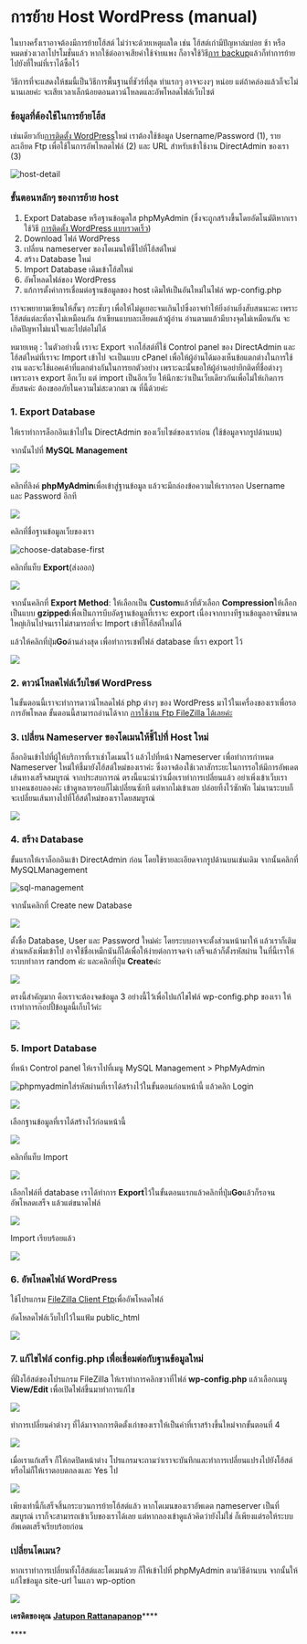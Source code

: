# การย้าย Host WordPress \(manual\)

ในบางครั้งเราอาจต้องมีการย้ายโฮ้สต์ ไม่ว่าจะด้วยเหตุผลใด เช่น โฮ้สต์เก่ามีปัญหาล่มบ่อย ช้า หรือหมดช่วงเวลาโปรโมชั่นแล้ว หากใช้ต่ออาจเสียค่าใช้จ่ายแพง ก็อาจใช้วิธี[การ backup](https://www.wpthaiuser.com/%e0%b8%81%e0%b8%b2%e0%b8%a3%e0%b8%a2%e0%b9%89%e0%b8%b2%e0%b8%a2%e0%b9%82%e0%b8%ae%e0%b9%89%e0%b8%aa-site-backup/)แล้วก็ทำการย้ายไปยังที่ใหม่ที่เราได้ซื้อไว้

วิธีการที่จะแสดงให้ชมนี้เป็นวิธีการพื้นฐานที่ชัวร์ที่สุด ทำแรกๆ อาจจะงงๆ หน่อย แต่ถ้าคล่องแล้วก็จะไม่นานเลยค่ะ จะเสียเวลาเล็กน้อยตอนดาวน์โหลดและอัพโหลดไฟล์เว็บไซต์

### **ข้อมูลที่ต้องใช้ในการย้ายโฮ้ส** 

เช่นเดียวกับ[การติดตั้ง WordPress](https://www.wpthaiuser.com/%e0%b8%84%e0%b8%b9%e0%b9%88%e0%b8%a1%e0%b8%b7%e0%b8%ad%e0%b8%81%e0%b8%b2%e0%b8%a3%e0%b8%95%e0%b8%b4%e0%b8%94%e0%b8%95%e0%b8%b1%e0%b9%89%e0%b8%87-wordpress-manual/)ใหม่ เราต้องใช้ข้อมูล Username/Password \(1\), รายละเอียด Ftp เพื่อใช้ในการอัพโหลดไฟล์ \(2\) และ URL สำหรับเข้าใช้งาน DirectAdmin ของเรา \(3\)

![host-detail](https://www.wpthaiuser.com/wp-content/uploads/2014/12/host-detail.png)

### ขั้นตอนหลักๆ ของการย้าย host

1. Export Database หรือฐานข้อมูลใส phpMyAdmin \(ซึ่งจะถูกสร้างขึ้นโดยอัตโนมัติหากเราใช้วิธี [การติดตั้ง WordPress แบบรวดเร็ว](https://www.wpthaiuser.com/lnw-installer-%e0%b8%81%e0%b8%b2%e0%b8%a3%e0%b8%95%e0%b8%b4%e0%b8%94%e0%b8%95%e0%b8%b1%e0%b9%89%e0%b8%87-wordpress-%e0%b9%83%e0%b8%99-3-%e0%b8%99%e0%b8%b2%e0%b8%97%e0%b8%b5/)\)
2. Download ไฟล์ WordPress
3. เปลี่ยน nameserver ของโดเมนให้ชี้ไปที่โฮ้สต์ใหม่
4. สร้าง Database ใหม่
5. Import Database เดิมเข้าโฮ้สใหม่
6. อัพโหลดไฟล์ของ WordPress
7. แก้การตั้งค่าการเชื่อมต่อฐานข้อมูลของ host เดิมให้เป็นอันใหม่ในไฟล์ wp-config.php

เราจะพยายามเขียนให้สั้นๆ กระชับๆ เพื่อให้ไม่ดูเยอะจนเกินไปซึ่งอาจทำให้ยิ่งอ่านยิ่งสับสนนะคะ เพราะโฮ้สต์แต่ละที่อาจไม่เหมือนกัน ถ้าเขียนแบบละเอียดแล้วผู้อ่าน อ่านตามแล้วมีบางจุดไม่เหมือนกัน จะเกิดปัญหาไม่แน่ใจและไปต่อไม่ได้

หมายเหตุ : ในตัวอย่างนี้ เราจะ Export จากโฮ้สต์ที่ใช้ Control panel ของ DirectAdmin และโฮ้สต์ใหม่ที่เราจะ Import เข้าไป จะเป็นแบบ cPanel เพื่อให้ผู้อ่านได้มองเห็นข้อแตกต่างในการใช้งาน และจะใช้แอคเค้าที่แตกต่างกันในการยกตัวอย่าง เพราะฉะนั้นขอให้ผู้อ่านอย่ายึกติดที่ชื่อต่างๆ เพราะอาจ export อีกเว็บ แต่ import เป็นอีกเว็บ ให้นึกซะว่าเป็นเว็บเดียวกันเพื่อไม่ให้เกิดการสับสนค่ะ ต้องขออภัยในความไม่สะดวกมา ณ ที่นี้ด้วยค่ะ

### 1. Export Database

ให้เราทำการล็อกอินเข้าไปใน DirectAdmin ของเว็บไซต์ของเราก่อน \(ใช้ข้อมูลจากรูปด้านบน\)

จากนั้นไปที่ **MySQL Management**

![](https://www.wpthaiuser.com/wp-content/uploads/2014/12/sql-management.png)

คลิกที่ลิงค์ **phpMyAdmin**เพื่อเข้าสู่ฐานข้อมูล แล้วจะมีกล่องข้อความให้เรากรอก Username และ Password อีกที

![](https://www.wpthaiuser.com/wp-content/uploads/2014/12/phpmyadmin.png)

คลิกที่ชื่อฐานข้อมูลเว็บของเรา

![choose-database-first](https://www.wpthaiuser.com/wp-content/uploads/2014/12/choose-database-first.png)

คลิกที่แท็บ **Export**\(ส่งออก\)

![](https://www.wpthaiuser.com/wp-content/uploads/2014/12/export-database-wordpress.png)

จากนั้นคลิกที่ **Export Method**: ให้เลือกเป็น **Custom**แล้วที่ตัวเลือก **Compression**ให้เลือกเป็นแบบ **gzipped**เพื่อเป็นการบีบอัดฐานข้อมูลที่เราจะ export เนื่องจากบางทีฐานข้อมูลอาจมีขนาดใหญ่เกินไปจนเราไม่สามารถที่จะ Import เข้าที่โฮ้สต์ใหม่ได้

แล้วให้คลิกที่ปุ่ม**Go**ด้านล่างสุด เพื่อทำการเซฟไฟล์ database ที่เรา export ไว้

![](https://www.wpthaiuser.com/wp-content/uploads/2014/12/export-custom-gzipped.png)

### 2. ดาวน์โหลดไฟล์เว็บไซต์ WordPress

ในขั้นตอนนี้เราจะทำการดาวน์โหลดไฟล์ php ต่างๆ ของ WordPress มาไว้ในเครื่องของเราเพื่อรอการอัพโหลด ขั้นตอนนี้สามารถอ่านได้จาก [การใช้งาน Ftp FileZilla ได้เลยค่ะ ](https://www.wpthaiuser.com/%e0%b8%81%e0%b8%b2%e0%b8%a3%e0%b9%83%e0%b8%8a%e0%b9%89%e0%b8%87%e0%b8%b2%e0%b8%99-filezilla/)

### 3. เปลี่ยน Nameserver ของโดเมนให้ชี้ไปที่ Host ใหม่

ล็อกอินเข้าไปที่ผู้ให้บริการที่เราเช่าโดเมนไว้ แล้วไปที่หน้า Nameserver เพื่อทำการกำหนด Nameserver ใหม่ให้ชี้มายังโฮ้สต์ใหม่ของเราค่ะ ซึ่งอาจต้องใช้เวลาสักระยะในการรอให้มีการอัพเดตเส้นทางเสร็จสมบูรณ์ จากประสบการณ์ ตรงนี้แนะนำว่าเมื่อเราทำการเปลี่ยนแล้ว อย่าเพิ่งเข้าเว็บเรา บางคนชอบลองค่ะ เข้าดูหลายรอบก็ไม่เปลี่ยนซักที แต่หากไม่เข้าเลย ปล่อยทิ้งไว้ซักพัก ไม่นานระบบก็จะเปลี่ยนเส้นทางไปที่โฮ้สต์ใหม่ของเราโดยสมบูรณ์

![](https://www.wpthaiuser.com/wp-content/uploads/2014/12/name-com-nameserver-1.png)

### 4. สร้าง Database

ขั้นแรกให้เราล็อกอินเข้า DirectAdmin ก่อน โดยใช้รายละเอียดจากรูปด้านบนเช่นเดิม จากนั้นคลิกที่ MySQLManagement

![sql-management](https://www.wpthaiuser.com/wp-content/uploads/2014/12/sql-management.png)

จากนั้นคลิกที่ Create new Database

![](https://www.wpthaiuser.com/wp-content/uploads/2014/12/create-database.png)

ตั้งชื่อ Database, User และ Password ใหม่ค่ะ โดยระบบอาจจะตั้งส่วนหน้ามาให้ แล้วเราก็เติมส่วนหลังเพิ่มเข้าไป อาจใช้ชื่อเหมืกนันก็ได้เพื่อให้ง่ายต่อการจดจำ เสร็จแล้วก็ตั้งรหัสผ่าน ในที่นี้เราให้ระบบทำการ random ค่ะ และคลิกที่ปุ่ม **Create**ค่ะ

![](https://www.wpthaiuser.com/wp-content/uploads/2014/12/make-datebase-user-1.png)

ตรงนี้สำคัญมาก คือเราจะต้องจดข้อมูล 3 อย่างนี้ไว้เพื่อไปแก้ไขไฟล์ wp-config.php ของเรา ให้เราทำการก๊อปปี้ข้อมูลนี้เก็บไว้ค่ะ

![](https://www.wpthaiuser.com/wp-content/uploads/2014/12/copy-database-detali-1.png)

### 5.  Import Database

ที่หน้า Control panel ให้เราไปที่เมนู MySQL Management &gt; PhpMyAdmin

![phpmyadmin](https://www.wpthaiuser.com/wp-content/uploads/2014/12/phpmyadmin.png)ใส่รหัสผ่านที่เราได้สร้างไว้ในขั้นตอนก่อนหน้านี้ แล้วคลิก Login

![](https://www.wpthaiuser.com/wp-content/uploads/2014/12/login-phpmyadmin-1.png)

เลือกฐานข้อมูลที่เราได้สร้างไว้ก่อนหน้านี้

![](https://www.wpthaiuser.com/wp-content/uploads/2014/12/choose-database-1.png)

คลิกที่แท็บ Import

![](https://www.wpthaiuser.com/wp-content/uploads/2014/12/import-tab-1.png)

เลือกไฟล์ที่ database เราได้ทำการ **Export**ไว้ในขั้นตอนแรกแล้วคลิกที่ปุ่ม**Go**แล้วก็รอจนอัพโหลดเสร็จ แล้วแต่ขนาดไฟล์

![](https://www.wpthaiuser.com/wp-content/uploads/2014/12/import-database-1.png)

Import เรียบร้อยแล้ว

![](https://www.wpthaiuser.com/wp-content/uploads/2014/12/sucessful-import-database-1.png)

### 6. อัพโหลดไฟล์ WordPress

ใช้โปรแกรม [FileZilla Client Ftp](https://www.wpthaiuser.com/%e0%b8%81%e0%b8%b2%e0%b8%a3%e0%b9%83%e0%b8%8a%e0%b9%89%e0%b8%87%e0%b8%b2%e0%b8%99-filezilla/)เพื่ออัพโหลดไฟล์

อัดโหลดไฟล์เว็บไปไว้ในแฟ้ม public\_html

![](https://www.wpthaiuser.com/wp-content/uploads/2014/12/drag-wordpress-ftp.png)

### 7.  แก้ไขไฟล์ config.php เพื่อเชื่อมต่อกับฐานข้อมูลใหม่

ที่ฝั่งโฮ้สต์ของโปรแกรม FileZilla ให้เราทำการคลิกขวาที่ไฟล์ **wp-config.php** แล้วเลือกเมนู **View/Edit** เพื่อเปิดไฟล์ขึ้นมาทำการแก้ไข

![](https://www.wpthaiuser.com/wp-content/uploads/2014/12/edit-config1.png)

ทำการเปลี่ยนค่าต่างๆ ที่ได้มาจากการติดตั้งเก่าของเราให้เป็นค่าที่เราสร้างขึ้นใหม่จากขั้นตอนที่ 4

![](https://www.wpthaiuser.com/wp-content/uploads/2014/12/connect-database.png)

เมื่อเราแก้เสร็จ ก็ให้กดปิดหน้าต่าง โปรแกรมจะถามว่าเราจะบันทึกและทำการเปลี่ยนแปรงไปยังโฮ้สต์หรือไม่ก็ให้เราตอบตกลงและ Yes ไป

![](https://www.wpthaiuser.com/wp-content/uploads/2014/12/config-edit-php.png)

เพียงเท่านี้ก็เสร็จสิ้นกระบวนการย้ายโฮ้สต์แล้ว หากโดเมนของเราอัพเดต nameserver เป็นที่สมบูรณ์ เราก็จะสามารถเข้าเว็บของเราได้เลย แต่หากลองเข้าดูแล้วคิดว่ายังไม่ใช่ ก็เพียงแต่รอให้ระบบอัพเดตเสร็จเรียบร้อยก่อน

### เปลี่ยนโดเมน?

หากเราทำการเปลี่ยนทั้งโฮ้สต์และโดเมนด้วย ก็ให้เข้าไปที่ phpMyAdmin ตามวิธีด้านบน จากนั้นให้แก้ไขข้อมูล site-url ในแถว wp-option

![](https://www.wpthaiuser.com/wp-content/uploads/2014/12/site-url.png)

**เครดิตของคุณ** [**Jatupon Rattanapanop**](https://www.wpthaiuser.com/author/emily100/)\*\*\*\*

\*\*\*\*



